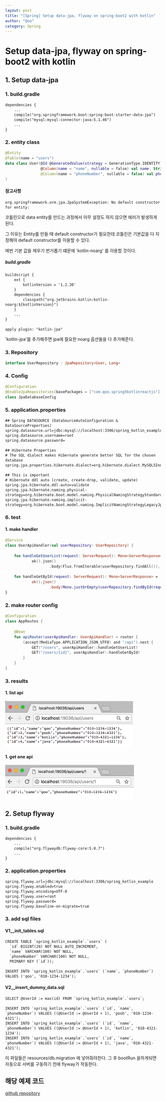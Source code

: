 ```yaml
---
layout: post
title: "[Spring] Setup data-jpa, flyway on spring-boot2 with kotlin"
author: "Qoo"
category: Spring
---
```

# Setup data-jpa, flyway on spring-boot2 with kotlin
## 1. Setup data-jpa
### 1. build.gradle 
```
dependencies {
	...
	compile("org.springframework.boot:spring-boot-starter-data-jpa")
	compile("mysql:mysql-connector-java:5.1.46")
	...
}

``` 
### 2. entity class
```kotlin
@Entity
@Table(name = "users")
data class User(@Id @GeneratedValue(strategy = GenerationType.IDENTITY) @Column(name = "id") val id: Long,
                @Column(name = "name", nullable = false) val name: String,
                @Column(name = "phoneNumber", nullable = false) val phoneNumber: String
)
```

#### 참고사항
```
org.springframework.orm.jpa.JpaSystemException: No default constructor for entity:
```
코틀린으로 data entity를 만드는 과정에서 아무 설정도 하지 않으면 에러가 발생하게된다.

그 이유는 Entity를 만들 때 default constructor가 필요한데 코틀린은 기본값을 다 지정해야 default constructor를 이용할 수 있다.

매번 기본 값을 채우기 번거롭기 떄문에 'kotlin-noarg' 를 이용할 것이다.

##### build.gradle
```
buildscript {
	ext {
		kotlinVersion = '1.2.30'
	}
	dependencies {
		classpath("org.jetbrains.kotlin:kotlin-noarg:${kotlinVersion}")
	}
	...
}

apply plugin: "kotlin-jpa"

```
'kotlin-jpa'를 추가해주면 jpa에 필요한 noarg 옵션들을 다 추가해준다.

### 3. Repository
```kotlin
interface UserRepository : JpaRepository<User, Long>
```

### 4. Config
```kotlin
@Configuration
@EnableJpaRepositories(basePackages = ["com.qoo.spring5kotlinreactjs"])
class JpaDatabaseConfig
```

### 5. application.properties
```
## Spring DATASOURCE (DataSourceAutoConfiguration & DataSourceProperties)
spring.datasource.url=jdbc:mysql://localhost:3306/spring_kotlin_example
spring.datasource.username=root
spring.datasource.password=

## Hibernate Properties
# The SQL dialect makes Hibernate generate better SQL for the chosen database
spring.jpa.properties.hibernate.dialect=org.hibernate.dialect.MySQL5InnoDBDialect

## This is important
# Hibernate ddl auto (create, create-drop, validate, update)
spring.jpa.hibernate.ddl-auto=validate
spring.jpa.hibernate.naming.physical-strategy=org.hibernate.boot.model.naming.PhysicalNamingStrategyStandardImpl
spring.jpa.hibernate.naming.implicit-strategy=org.hibernate.boot.model.naming.ImplicitNamingStrategyLegacyJpaImpl

```

### 6. test
#### 1. make handler
```kotlin
@Service
class UserApiHandler(val userRepository: UserRepository) {

    fun handleGetUserList(request: ServerRequest): Mono<ServerResponse> =
            ok().json()
                    .body(Flux.fromIterable(userRepository.findAll()), User::class.java)

    fun handleGetById(request: ServerRequest): Mono<ServerResponse> =
            ok().json()
                    .body(Mono.justOrEmpty(userRepository.findById(request.pathVariable("id").toLong())), User::class.java)
}

```

### 2. make router config
```kotlin
@Configuration
class AppRoutes {

    @Bean
    fun apiRouter(userApiHandler: UserApiHandler) = router {
        (accept(MediaType.APPLICATION_JSON_UTF8) and "/api").nest {
            GET("/users", userApiHandler::handleGetUserList)
            GET("/users/{id}", userApiHandler::handleGetById)
        }
    }
}
```

### 3. results
#### 1. list api
![](../images/spring_kotlin_jpa_01.png)
#### 1. get one api
![](../images/spring_kotlin_jpa_02.png)

## 2. Setup flyway
### 1. build.gradle
```
dependencies {
	...
	compile("org.flywaydb:flyway-core:5.0.7")
	...
}

```
### 2. application.properties
```
spring.flyway.url=jdbc:mysql://localhost:3306/spring_kotlin_example
spring.flyway.enabled=true
spring.flyway.encoding=UTF-8
spring.flyway.user=root
spring.flyway.password=
spring.flyway.baseline-on-migrate=true
```

### 3. add sql files
#### V1__init_tables.sql
```
CREATE TABLE `spring_kotlin_example`.`users` (
  `id` BIGINT(20) NOT NULL AUTO_INCREMENT,
  `name` VARCHAR(100) NOT NULL,
  `phoneNumber` VARCHAR(100) NOT NULL,
  PRIMARY KEY (`id`));

INSERT INTO `spring_kotlin_example`.`users` (`name`, `phoneNumber`) VALUES ('qoo', '010-1234-1234');
```
#### V2__insert_dummy_data.sql
```
SELECT @UserId := max(id) FROM `spring_kotlin_example`.`users`;

INSERT INTO `spring_kotlin_example`.`users` (`id`, `name`, `phoneNumber`) VALUES ((@UserId := @UserId + 1), 'pooh', '010-1234-4321');
INSERT INTO `spring_kotlin_example`.`users` (`id`, `name`, `phoneNumber`) VALUES ((@UserId := @UserId + 1), 'kotlin', '010-4321-1234');
INSERT INTO `spring_kotlin_example`.`users` (`id`, `name`, `phoneNumber`) VALUES ((@UserId := @UserId + 1), 'java', '010-4321-4321');
```

이 파일들은 resources/db.migration 에 넣어줘야한다.
그 후 bootRun 을하게되면 자동으로 서버를 구동하기 전에 flyway가 작동한다.


## 해당 예제 코드
[github repository](https://github.com/baehoyeon/spring5-kotlin-reactjs/tree/setup_jpa_flyway)